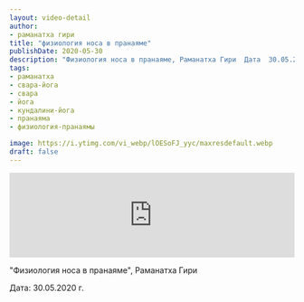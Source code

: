```yaml
---
layout: video-detail
author:
- раманатха гири
title: "физиология носа в пранаяме"
publishDate: 2020-05-30
description: "Физиология носа в пранаяме, Раманатха Гири  Дата  30.05.2020 г."
tags: 
- раманатха
- свара-йога
- свара
- йога
- кундалини-йога
- пранаяма
- физиология-пранаямы

image: https://i.ytimg.com/vi_webp/lOESoFJ_yyc/maxresdefault.webp
draft: false
---
```


<iframe width="100%" src="https://www.youtube.com/embed/lOESoFJ_yyc" frameborder="0" allowfullscreen=""></iframe> 

 "Физиология носа в пранаяме", Раманатха Гири

 Дата: 30.05.2020 г.

  

 